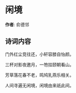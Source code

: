 # 闲境

**作者**: 俞德邻

## 诗词内容

门外红尘竞往还，小轩容膝自怡颜。

三杯对影夜邀月，一笏拄颐朝看山。

芳草落花春不老，鸣鸠乳燕乐相关。

人间寻遍无闲境，闲境由来祇此间。

